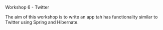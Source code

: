 Workshop 6 - Twitter

The aim of this workshop is to write an app tah has functionality similar to Twitter using Spring and Hibernate.
